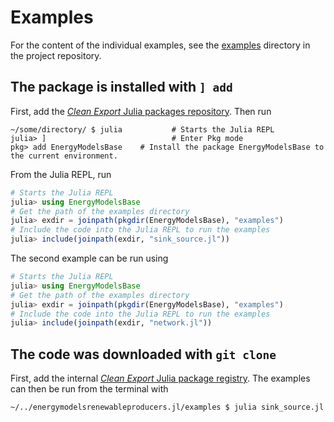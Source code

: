 # Examples

For the content of the individual examples, see the [examples](https://gitlab.sintef.no/clean_export/energymodelsbase.jl/-/tree/main/examples) directory in the project repository.

## The package is installed with `] add`

First, add the [*Clean Export* Julia packages repository](https://gitlab.sintef.no/clean_export/registrycleanexport). Then run 
```
~/some/directory/ $ julia           # Starts the Julia REPL
julia> ]                            # Enter Pkg mode 
pkg> add EnergyModelsBase    # Install the package EnergyModelsBase to the current environment.
```
From the Julia REPL, run
```julia
# Starts the Julia REPL
julia> using EnergyModelsBase
# Get the path of the examples directory
julia> exdir = joinpath(pkgdir(EnergyModelsBase), "examples")
# Include the code into the Julia REPL to run the examples
julia> include(joinpath(exdir, "sink_source.jl"))
```
The second example can be run using 
```julia
# Starts the Julia REPL
julia> using EnergyModelsBase
# Get the path of the examples directory
julia> exdir = joinpath(pkgdir(EnergyModelsBase), "examples")
# Include the code into the Julia REPL to run the examples
julia> include(joinpath(exdir, "network.jl"))
```


## The code was downloaded with `git clone`

First, add the internal [*Clean Export* Julia package registry](https://gitlab.sintef.no/clean_export/registrycleanexport). The examples can then be run from the terminal with
```shell script
~/../energymodelsrenewableproducers.jl/examples $ julia sink_source.jl
```
